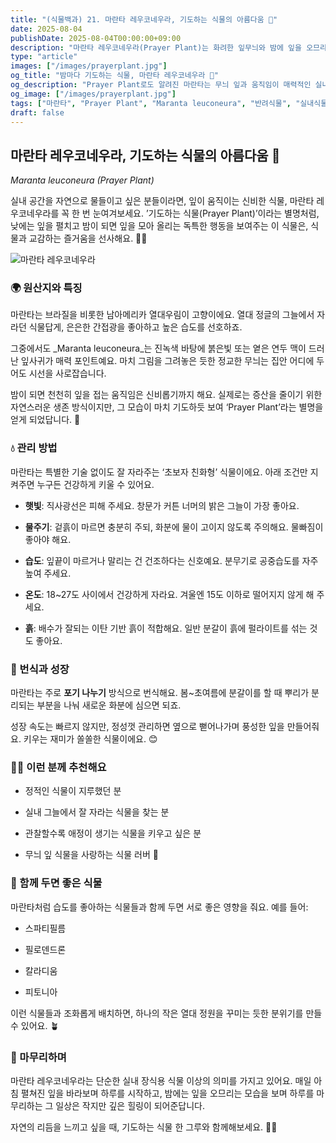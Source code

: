 ```yaml
---
title: "(식물백과) 21. 마란타 레우코네우라, 기도하는 식물의 아름다움 🌿"
date: 2025-08-04
publishDate: 2025-08-04T00:00:00+09:00
description: "마란타 레우코네우라(Prayer Plant)는 화려한 잎무늬와 밤에 잎을 오므리는 특별한 움직임으로 사랑받는 실내 식물입니다. 이 독특한 식물의 특징과 키우는 방법을 알아보세요."
type: "article"
images: ["/images/prayerplant.jpg"]
og_title: "밤마다 기도하는 식물, 마란타 레우코네우라 🌿"
og_description: "Prayer Plant로도 알려진 마란타는 무늬 잎과 움직임이 매력적인 실내식물입니다. 물 주기, 햇빛, 습도 관리 등 키우는 팁을 함께 소개합니다."
og_image: ["/images/prayerplant.jpg"]
tags: ["마란타", "Prayer Plant", "Maranta leuconeura", "반려식물", "실내식물", "식물 관리", "잎무늬 식물"]
draft: false
---
```




## 마란타 레우코네우라, 기도하는 식물의 아름다움 🌿

 _Maranta leuconeura (Prayer Plant)_

실내 공간을 자연으로 물들이고 싶은 분들이라면, 잎이 움직이는 신비한 식물, 마란타 레우코네우라를 꼭 한 번 눈여겨보세요. ’기도하는 식물(Prayer Plant)’이라는 별명처럼, 낮에는 잎을 펼치고 밤이 되면 잎을 모아 올리는 독특한 행동을 보여주는 이 식물은, 식물과 교감하는 즐거움을 선사해요. 🌙💚

  
![마란타 레우코네우라](/images/prayerplant.jpg) 


### 🌍 원산지와 특징

  

마란타는 브라질을 비롯한 남아메리카 열대우림이 고향이에요. 열대 정글의 그늘에서 자라던 식물답게, 은은한 간접광을 좋아하고 높은 습도를 선호하죠.

그중에서도 _Maranta leuconeura_는 진녹색 바탕에 붉은빛 또는 옅은 연두 맥이 드러난 잎사귀가 매력 포인트예요. 마치 그림을 그려놓은 듯한 정교한 무늬는 집안 어디에 두어도 시선을 사로잡습니다.

  

밤이 되면 천천히 잎을 접는 움직임은 신비롭기까지 해요. 실제로는 증산을 줄이기 위한 자연스러운 생존 방식이지만, 그 모습이 마치 기도하듯 보여 ‘Prayer Plant’라는 별명을 얻게 되었답니다. 🙏

  

### 💧 관리 방법

  

마란타는 특별한 기술 없이도 잘 자라주는 ‘초보자 친화형’ 식물이에요. 아래 조건만 지켜주면 누구든 건강하게 키울 수 있어요.

- **햇빛**: 직사광선은 피해 주세요. 창문가 커튼 너머의 밝은 그늘이 가장 좋아요.
    
- **물주기**: 겉흙이 마르면 충분히 주되, 화분에 물이 고이지 않도록 주의해요. 물빠짐이 좋아야 해요.
    
- **습도**: 잎끝이 마르거나 말리는 건 건조하다는 신호예요. 분무기로 공중습도를 자주 높여 주세요.
    
- **온도**: 18~27도 사이에서 건강하게 자라요. 겨울엔 15도 이하로 떨어지지 않게 해 주세요.
    
- **흙**: 배수가 잘되는 이탄 기반 흙이 적합해요. 일반 분갈이 흙에 펄라이트를 섞는 것도 좋아요.
    

  

### 🌱 번식과 성장

  

마란타는 주로 **포기 나누기** 방식으로 번식해요. 봄~초여름에 분갈이를 할 때 뿌리가 분리되는 부분을 나눠 새로운 화분에 심으면 되죠.

성장 속도는 빠르지 않지만, 정성껏 관리하면 옆으로 뻗어나가며 풍성한 잎을 만들어줘요. 키우는 재미가 쏠쏠한 식물이에요. 😊

  

### 👩‍🌾 이런 분께 추천해요

- 정적인 식물이 지루했던 분
    
- 실내 그늘에서 잘 자라는 식물을 찾는 분
    
- 관찰할수록 애정이 생기는 식물을 키우고 싶은 분
    
- 무늬 잎 식물을 사랑하는 식물 러버 💚
    

  

### 🤝 함께 두면 좋은 식물

  

마란타처럼 습도를 좋아하는 식물들과 함께 두면 서로 좋은 영향을 줘요. 예를 들어:

- 스파티필름
    
- 필로덴드론
    
- 칼라디움
    
- 피토니아
    

  

이런 식물들과 조화롭게 배치하면, 하나의 작은 열대 정원을 꾸미는 듯한 분위기를 만들 수 있어요. 🪴

  

### 🍃 마무리하며

  

마란타 레우코네우라는 단순한 실내 장식용 식물 이상의 의미를 가지고 있어요. 매일 아침 펼쳐진 잎을 바라보며 하루를 시작하고, 밤에는 잎을 오므리는 모습을 보며 하루를 마무리하는 그 일상은 작지만 깊은 힐링이 되어준답니다.

자연의 리듬을 느끼고 싶을 때, 기도하는 식물 한 그루와 함께해보세요. 🌿🙏